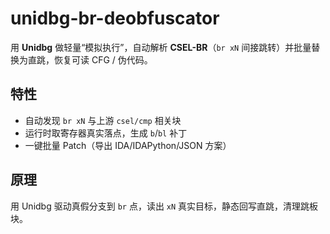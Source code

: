 # unidbg-br-deobfuscator

用 **Unidbg** 做轻量“模拟执行”，自动解析 **CSEL-BR**（`br xN` 间接跳转）并批量替换为直跳，恢复可读 CFG / 伪代码。

## 特性

- 自动发现 `br xN` 与上游 `csel/cmp` 相关块
- 运行时取寄存器真实落点，生成 `b`/`bl` 补丁
- 一键批量 Patch（导出 IDA/IDAPython/JSON 方案）

## 原理

用 Unidbg 驱动真假分支到 `br` 点，读出 `xN` 真实目标，静态回写直跳，清理跳板块。



